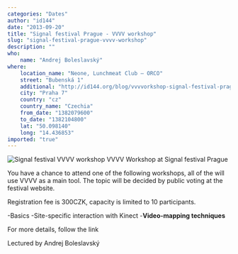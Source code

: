 ```yaml
---
categories: "Dates"
author: "id144"
date: "2013-09-20"
title: "Signal festival Prague - VVVV workshop"
slug: "signal-festival-prague-vvvv-workshop"
description: ""
who: 
    name: "Andrej Boleslavský"
where: 
    location_name: "Neone, Lunchmeat Club – ORCO"
    street: "Bubenská 1"
    additional: "http://id144.org/blog/vvvvorkshop-signal-festival-prague/"
    city: "Praha 7"
    country: "cz"
    country_name: "Czechia"
    from_date: "1382079600"
    to_date: "1382104800"
    lat: "50.098140"
    long: "14.436853"
imported: "true"
---
```



![Signal festival VVVV workshop](http://www.signalfestival.com/wp-content/uploads/2013/09/Kinect-1024x512.jpg) 
VVVV Workshop at Signal festival Prague

You have a chance to attend one of the following workshops, all of the will use VVVV as a main tool.
The topic will be decided by public voting at the festival website.

Registration fee is 300CZK, capacity is limited to 10 participants.

-Basics
-Site-specific interaction with Kinect
-**Video-mapping techniques**


For more details, follow the link
[](http://id144.org/blog/vvvvorkshop-signal-festival-prague/)

Lectured by Andrej Boleslavský [](http://id144.org)